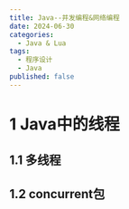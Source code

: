 ```yaml
---
title: Java--并发编程&网络编程
date: 2024-06-30
categories:
  - Java & Lua
tags:
  - 程序设计
  - Java
published: false
---
```

# 1 Java中的线程
## 1.1 多线程


## 1.2 concurrent包